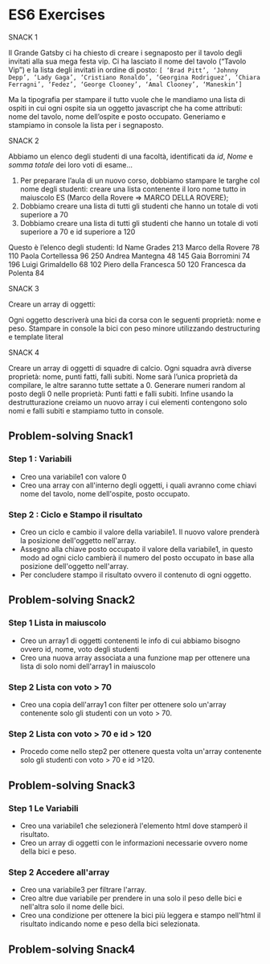 # ES6 Exercises

SNACK 1

Il Grande Gatsby ci ha chiesto di creare i segnaposto per il tavolo degli invitati alla sua mega festa vip.
Ci ha lasciato il nome del tavolo (“Tavolo Vip”) e la lista degli invitati in ordine di posto: `[ ‘Brad Pitt’, ‘Johnny Depp’, ‘Lady Gaga’, ‘Cristiano Ronaldo’, ‘Georgina Rodriguez’, ‘Chiara Ferragni’, ‘Fedez’, ‘George Clooney’, ‘Amal Clooney’, ‘Maneskin’]`

Ma la tipografia per stampare il tutto vuole che le mandiamo una lista di ospiti in cui ogni ospite sia un oggetto javascript che ha come attributi: nome del tavolo, nome dell’ospite e posto occupato.
Generiamo e stampiamo in console la lista per i segnaposto.

SNACK 2

Abbiamo un elenco degli studenti di una facoltà, identificati da _id_, _Nome_ e _somma totale_ dei loro voti di esame...

1. Per preparare l’aula di un nuovo corso, dobbiamo stampare le targhe col nome degli studenti: creare una lista contenente il loro nome tutto in maiuscolo
ES (Marco della Rovere => MARCO DELLA ROVERE);
2. Dobbiamo creare una lista di tutti gli studenti che hanno un totale di voti superiore a 70
3. Dobbiamo creare una lista di tutti gli studenti che hanno un totale di voti superiore a 70 e id superiore a 120

Questo è l’elenco degli studenti:
Id  Name                Grades
213 Marco della Rovere      78
110 Paola Cortellessa       96
250 Andrea Mantegna         48
145 Gaia Borromini          74
196 Luigi Grimaldello       68
102 Piero della Francesca   50
120 Francesca da Polenta    84

SNACK 3

Creare un array di oggetti:

Ogni oggetto descriverà una bici da corsa con le seguenti proprietà: nome e peso.
Stampare in console la bici con peso minore utilizzando destructuring e template literal

SNACK 4

Creare un array di oggetti di squadre di calcio. Ogni squadra avrà diverse proprietà: nome, punti fatti, falli subiti.
Nome sarà l’unica proprietà da compilare, le altre saranno tutte settate a 0.
Generare numeri random al posto degli 0 nelle proprietà: Punti fatti e falli subiti.
Infine usando la destrutturazione creiamo un nuovo array i cui elementi contengono solo nomi e falli subiti e stampiamo tutto in console.


## Problem-solving Snack1

### Step 1 : Variabili

* Creo una variabile1 con valore 0
* Creo una array con all'interno degli oggetti, i quali avranno come chiavi nome del tavolo, nome dell'ospite, posto occupato.

### Step 2 : Ciclo e Stampo il risultato
 
* Creo un ciclo e cambio il valore della variabile1. Il nuovo valore prenderà la posizione dell'oggetto nell'array. 
* Assegno alla chiave posto occupato il valore della variabile1, in questo modo ad ogni ciclo cambierà il numero del posto occupato in base alla posizione dell'oggetto nell'array.
* Per concludere stampo il risultato ovvero il contenuto di ogni oggetto.


## Problem-solving Snack2

### Step 1 Lista in maiuscolo

* Creo un array1 di oggetti contenenti le info di cui abbiamo bisogno ovvero id, nome, voto degli studenti
* Creo una nuova array associata a una funzione map per ottenere una lista di solo nomi dell'array1 in maiuscolo

### Step 2 Lista con voto > 70

* Creo una copia dell'array1 con filter per ottenere solo un'array contenente solo gli studenti con un voto > 70.

### Step 2 Lista con voto > 70 e id > 120

* Procedo come nello step2 per ottenere questa volta un'array contenente solo gli studenti con voto > 70 e id >120.

## Problem-solving Snack3

### Step 1 Le Variabili

* Creo una variabile1 che selezionerà l'elemento html dove stamperò il risultato.
* Creo un array di oggetti con le informazioni necessarie ovvero nome della bici e peso.

### Step 2 Accedere all'array

* Creo una variabile3 per filtrare l'array.
* Creo altre due variabile per prendere in una solo il peso delle bici e nell'altra solo il nome delle bici.
* Creo una condizione per ottenere la bici più leggera e stampo nell'html il risultato indicando nome e peso della bici selezionata.

## Problem-solving Snack4